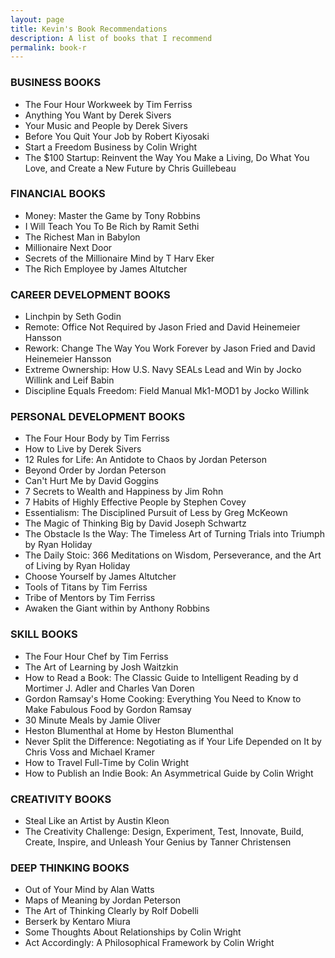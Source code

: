 ```yaml
---
layout: page
title: Kevin's Book Recommendations
description: A list of books that I recommend
permalink: book-r
---
```


### BUSINESS BOOKS

- The Four Hour Workweek by Tim Ferriss
- Anything You Want by Derek Sivers
- Your Music and People by Derek Sivers
- Before You Quit Your Job by Robert Kiyosaki
- Start a Freedom Business by Colin Wright
- The $100 Startup: Reinvent the Way You Make a Living, Do What You Love, and Create a New Future by Chris Guillebeau

### FINANCIAL BOOKS

- Money: Master the Game by Tony Robbins
- I Will Teach You To Be Rich by Ramit Sethi
- The Richest Man in Babylon
- Millionaire Next Door
- Secrets of the Millionaire Mind by T Harv Eker
- The Rich Employee by James Altutcher

### CAREER DEVELOPMENT BOOKS

- Linchpin by Seth Godin
- Remote: Office Not Required by Jason Fried and David Heinemeier Hansson
- Rework: Change The Way You Work Forever by Jason Fried and David Heinemeier Hansson
- Extreme Ownership: How U.S. Navy SEALs Lead and Win by Jocko Willink and Leif Babin
- Discipline Equals Freedom: Field Manual Mk1-MOD1 by Jocko Willink

### PERSONAL DEVELOPMENT BOOKS

- The Four Hour Body by Tim Ferriss
- How to Live by Derek Sivers
- 12 Rules for Life: An Antidote to Chaos by Jordan Peterson
- Beyond Order by Jordan Peterson
- Can't Hurt Me by David Goggins
- 7 Secrets to Wealth and Happiness by Jim Rohn
- 7 Habits of Highly Effective People by Stephen Covey
- Essentialism: The Disciplined Pursuit of Less by Greg McKeown
- The Magic of Thinking Big by David Joseph Schwartz
- The Obstacle Is the Way: The Timeless Art of Turning Trials into Triumph by Ryan Holiday
- The Daily Stoic: 366 Meditations on Wisdom, Perseverance, and the Art of Living by Ryan Holiday
- Choose Yourself by James Altutcher
- Tools of Titans by Tim Ferriss
- Tribe of Mentors by Tim Ferriss
- Awaken the Giant within by Anthony Robbins



### SKILL BOOKS

- The Four Hour Chef by Tim Ferriss
- The Art of Learning by Josh Waitzkin
- How to Read a Book: The Classic Guide to Intelligent Reading by d
Mortimer J. Adler and Charles Van Doren
- Gordon Ramsay's Home Cooking: Everything You Need to Know to Make Fabulous Food by Gordon Ramsay
- 30 Minute Meals by Jamie Oliver
- Heston Blumenthal at Home by Heston Blumenthal
- Never Split the Difference: Negotiating as if Your Life Depended on It by Chris Voss and Michael Kramer
- How to Travel Full-Time by Colin Wright
- How to Publish an Indie Book: An Asymmetrical Guide by Colin Wright


### CREATIVITY BOOKS

- Steal Like an Artist by Austin Kleon
- The Creativity Challenge: Design, Experiment, Test, Innovate, Build, Create, Inspire, and Unleash Your Genius by Tanner Christensen 


### DEEP THINKING BOOKS

- Out of Your Mind by Alan Watts
- Maps of Meaning by Jordan Peterson
- The Art of Thinking Clearly by Rolf Dobelli
- Berserk by Kentaro Miura
- Some Thoughts About Relationships by Colin Wright
- Act Accordingly: A Philosophical Framework by Colin Wright

